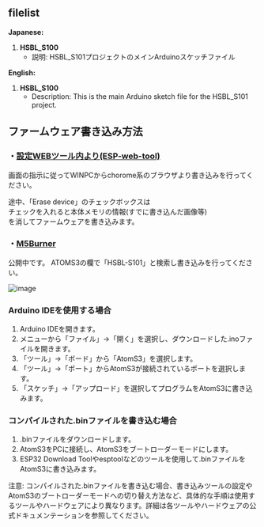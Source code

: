 ## filelist

**Japanese:**
1. **HSBL_S100**
   - 説明: HSBL_S101プロジェクトのメインArduinoスケッチファイル
     
**English:**
1. **HSBL_S100**
   - Description: This is the main Arduino sketch file for the HSBL_S101 project.

## ファームウェア書き込み方法
### ・[設定WEBツール内より(ESP-web-tool)](https://hsbl-ko-gyo.github.io/HSBL-S101/fw-tools/)
画面の指示に従ってWINPCからchorome系のブラウザより書き込みを行ってください。

途中、「Erase device」のチェックボックスは  
チェックを入れると本体メモリの情報(すでに書き込んだ画像等)  
を消してファームウェアを書き込みます。  

### ・[M5Burner](https://docs.m5stack.com/en/download)
公開中です。 ATOMS3の欄で「HSBL-S101」と検索し書き込みを行ってください。

![image](https://github.com/HSBL-ko-gyo/HSBL-S101/assets/128065816/8f3c08dc-ccaa-4dad-96e0-bd8c87d7ed75)


### Arduino IDEを使用する場合

1. Arduino IDEを開きます。
2. メニューから「ファイル」->「開く」を選択し、ダウンロードした.inoファイルを開きます。
3. 「ツール」->「ボード」から「AtomS3」を選択します。
4. 「ツール」->「ポート」からAtomS3が接続されているポートを選択します。
5. 「スケッチ」->「アップロード」を選択してプログラムをAtomS3に書き込みます。
   
### コンパイルされた.binファイルを書き込む場合

1. .binファイルをダウンロードします。
2. AtomS3をPCに接続し、AtomS3をブートローダーモードにします。
3. ESP32 Download Toolやesptoolなどのツールを使用して.binファイルをAtomS3に書き込みます。

注意: コンパイルされた.binファイルを書き込む場合、書き込みツールの設定やAtomS3のブートローダーモードへの切り替え方法など、具体的な手順は使用するツールやハードウェアにより異なります。詳細は各ツールやハードウェアの公式ドキュメンテーションを参照してください。
